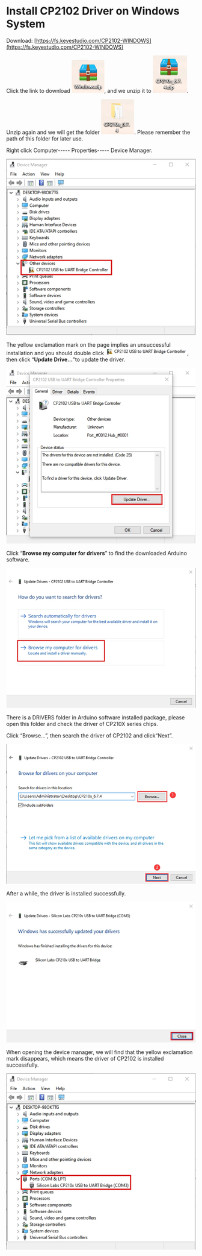 # **Install CP2102 Driver on Windows System**

Download: [https://fs.keyestudio.com/CP2102-WINDOWS](https://fs.keyestudio.com/CP2102-WINDOWS)

Click the link to download ![image-20230426100746100](./media/image-20230426100746100.png), and we unzip it to ![image-20230426100852988](./media/image-20230426100852988.png). 

Unzip again and we will get the folder ![image-20230426101012182](./media/image-20230426101012182.png). Please remember the path of this folder for later use. 

 Right click Computer----- Properties----- Device Manager.  

![img](./media/wps5.jpg)

The yellow exclamation mark on the page implies an unsuccessful  installation and you should double click ![img](./media/wps6.jpg), then click “**Update Drive...**”to update the driver. 

![img](./media/wps7.jpg)

Click “**Browse my computer for drivers**” to find the downloaded Arduino software.

![img](./media/wps8.jpg)

There is a DRIVERS folder in Arduino software installed package, please open this folder and check the driver of CP210X series chips.

Click “Browse...”, then search the driver of CP2102 and click“Next”.

![wps9](./media/wps9.png)

After a while, the driver is installed successfully.

![img](./media/wps10.jpg) 

When opening the device manager, we will find that the yellow exclamation mark disappears, which means the driver of CP2102 is installed successfully.

![img](./media/wps11.jpg)